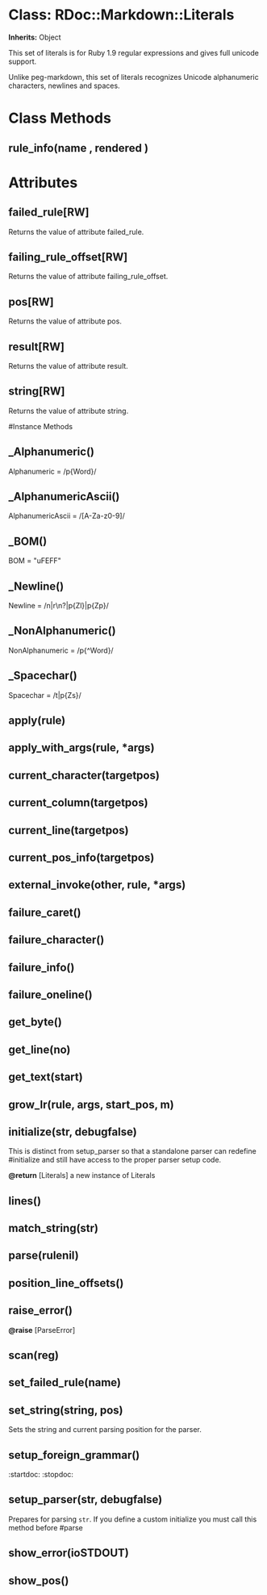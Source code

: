 # Class: RDoc::Markdown::Literals
**Inherits:** Object
    

This set of literals is for Ruby 1.9 regular expressions and gives full
unicode support.

Unlike peg-markdown, this set of literals recognizes Unicode alphanumeric
characters, newlines and spaces.


# Class Methods
## rule_info(name , rendered ) [](#method-c-rule_info)
# Attributes
## failed_rule[RW] [](#attribute-i-failed_rule)
Returns the value of attribute failed_rule.

## failing_rule_offset[RW] [](#attribute-i-failing_rule_offset)
Returns the value of attribute failing_rule_offset.

## pos[RW] [](#attribute-i-pos)
Returns the value of attribute pos.

## result[RW] [](#attribute-i-result)
Returns the value of attribute result.

## string[RW] [](#attribute-i-string)
Returns the value of attribute string.


#Instance Methods
## _Alphanumeric() [](#method-i-_Alphanumeric)
Alphanumeric = /p{Word}/

## _AlphanumericAscii() [](#method-i-_AlphanumericAscii)
AlphanumericAscii = /[A-Za-z0-9]/

## _BOM() [](#method-i-_BOM)
BOM = "uFEFF"

## _Newline() [](#method-i-_Newline)
Newline = /n|r\n?|p{Zl}|p{Zp}/

## _NonAlphanumeric() [](#method-i-_NonAlphanumeric)
NonAlphanumeric = /p{^Word}/

## _Spacechar() [](#method-i-_Spacechar)
Spacechar = /t|p{Zs}/

## apply(rule) [](#method-i-apply)

## apply_with_args(rule, *args) [](#method-i-apply_with_args)

## current_character(targetpos) [](#method-i-current_character)

## current_column(targetpos) [](#method-i-current_column)

## current_line(targetpos) [](#method-i-current_line)

## current_pos_info(targetpos) [](#method-i-current_pos_info)

## external_invoke(other, rule, *args) [](#method-i-external_invoke)

## failure_caret() [](#method-i-failure_caret)

## failure_character() [](#method-i-failure_character)

## failure_info() [](#method-i-failure_info)

## failure_oneline() [](#method-i-failure_oneline)

## get_byte() [](#method-i-get_byte)

## get_line(no) [](#method-i-get_line)

## get_text(start) [](#method-i-get_text)

## grow_lr(rule, args, start_pos, m) [](#method-i-grow_lr)

## initialize(str, debugfalse) [](#method-i-initialize)
This is distinct from setup_parser so that a standalone parser can redefine
#initialize and still have access to the proper parser setup code.

**@return** [Literals] a new instance of Literals

## lines() [](#method-i-lines)

## match_string(str) [](#method-i-match_string)

## parse(rulenil) [](#method-i-parse)

## position_line_offsets() [](#method-i-position_line_offsets)

## raise_error() [](#method-i-raise_error)

**@raise** [ParseError] 

## scan(reg) [](#method-i-scan)

## set_failed_rule(name) [](#method-i-set_failed_rule)

## set_string(string, pos) [](#method-i-set_string)
Sets the string and current parsing position for the parser.

## setup_foreign_grammar() [](#method-i-setup_foreign_grammar)
:startdoc: :stopdoc:

## setup_parser(str, debugfalse) [](#method-i-setup_parser)
Prepares for parsing `str`.  If you define a custom initialize you must call
this method before #parse

## show_error(ioSTDOUT) [](#method-i-show_error)

## show_pos() [](#method-i-show_pos)


